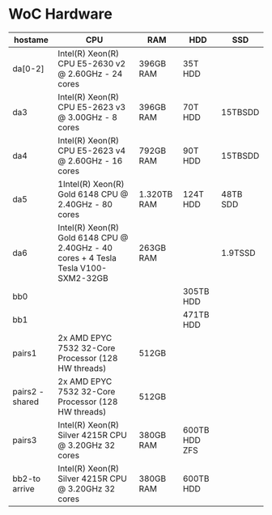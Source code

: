 # WoC Hardware

|hostame|CPU|RAM|HDD|SSD|
|--|--|--|--|--|
|da[0-2]| Intel(R) Xeon(R) CPU E5-2630 v2 @ 2.60GHz - 24 cores | 396GB RAM | 35T HDD||
|da3| Intel(R) Xeon(R) CPU E5-2623 v3 @ 3.00GHz - 8 cores | 396GB RAM | 70T HDD |15TBSDD|
|da4|Intel(R) Xeon(R) CPU E5-2623 v4 @ 2.60GHz - 16 cores |792GB RAM |90T HDD |15TBSDD|
|da5|1Intel(R) Xeon(R) Gold 6148 CPU @ 2.40GHz - 80 cores|1.320TB RAM|124T HDD | 48TB SDD|
|da6|Intel(R) Xeon(R) Gold 6148 CPU @ 2.40GHz - 40 cores + 4 Tesla Tesla V100-SXM2-32GB|263GB RAM||1.9TSSD|
|bb0|||305TB HDD||
|bb1|||471TB HDD||
|pairs1|2x AMD EPYC 7532 32-Core Processor (128 HW threads)|512GB|||14TB SSD ZFS|
|pairs2 - shared|2x AMD EPYC 7532 32-Core Processor (128 HW threads)|512GB|||14TB SSD ZFS|
|pairs3|Intel(R) Xeon(R) Silver 4215R CPU @ 3.20GHz 32 cores|380GB RAM|600TB HDD ZFS|
|bb2-to arrive|Intel(R) Xeon(R) Silver 4215R CPU @ 3.20GHz 32 cores|380GB RAM|600TB HDD|
